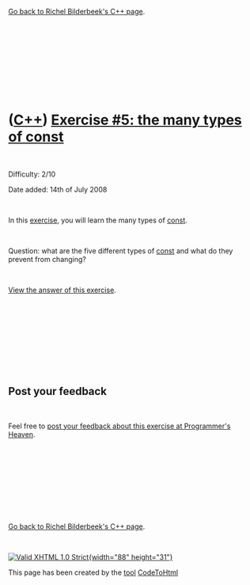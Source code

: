 

[Go back to Richel Bilderbeek's C++ page](Cpp.htm).

 

 

 

 

 

([C++](Cpp.htm)) [Exercise \#5: the many types of const](CppExerciseTheManyTypesOfConst.htm)
============================================================================================

 

Difficulty: 2/10

Date added: 14th of July 2008

 

In this [exercise](CppExercise.htm), you will learn the many types of
[const](CppConst.htm).

 

Question: what are the five different types of [const](CppConst.htm) and
what do they prevent from changing?

 

[View the answer of this
exercise](CppExerciseTheManyTypesOfConstAnswer.htm).

 

 

 

 

 

Post your feedback
------------------

 

Feel free to [post your feedback about this exercise at Programmer's
Heaven](http://www.programmersheaven.com/article/100014-C%2b%2b+exercise%3a+the+many+types+of+const/info.aspx).

 

 

 

 

 

[Go back to Richel Bilderbeek's C++ page](Cpp.htm).



 

[![Valid XHTML 1.0 Strict](valid-xhtml10.png){width="88"
height="31"}](http://validator.w3.org/check?uri=referer)

This page has been created by the [tool](Tools.htm)
[CodeToHtml](ToolCodeToHtml.htm)
